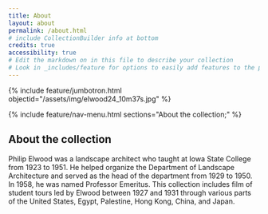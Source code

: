 ```yaml
---
title: About
layout: about
permalink: /about.html
# include CollectionBuilder info at bottom
credits: true
accessibility: true
# Edit the markdown on in this file to describe your collection
# Look in _includes/feature for options to easily add features to the page
---
```


{% include feature/jumbotron.html objectid="/assets/img/elwood24_10m37s.jpg" %} 

{% include feature/nav-menu.html sections="About the collection;" %}

## About the collection

Philip Elwood was a landscape architect who taught at Iowa State College from 1923 to 1951. He helped organize the Department of Landscape Architecture and served as the head of the department from 1929 to 1950. In 1958, he was named Professor Emeritus. This collection includes film of student tours led by Elwood between 1927 and 1931 through various parts of the United States, Egypt, Palestine, Hong Kong, China, and Japan.
